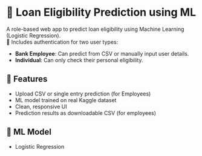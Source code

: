 # 🏦 Loan Eligibility Prediction using ML

A role-based web app to predict loan eligibility using Machine Learning (Logistic Regression).  
🔐 Includes authentication for two user types:
- **Bank Employee**: Can predict from CSV or manually input user details.
- **Individual**: Can only check their personal eligibility.

## 📌 Features

- Upload CSV or single entry prediction (for Employees)
- ML model trained on real Kaggle dataset
- Clean, responsive UI
- Prediction results as downloadable CSV (for employees)

## 🧠 ML Model

- Logistic Regression

